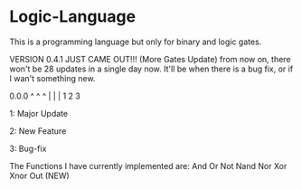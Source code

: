 # Logic-Language
This is a programming language but only for binary and logic gates.

VERSION 0.4.1 JUST CAME OUT!!! (More Gates Update)
from now on, there won't be 28 updates in a single day now.
It'll be when there is a bug fix, or if I wan't something new.

0.0.0
^ ^ ^
| | |
1 2 3

1:
Major Update

2:
New Feature

3:
Bug-fix

The Functions I have currently implemented are:
    And
    Or
    Not
    Nand
    Nor
    Xor
    Xnor
    Out (NEW)

